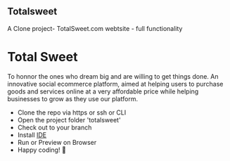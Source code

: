 ## Totalsweet
A Clone project- TotalSweet.com webtsite - full functionality


# Total Sweet
To honnor the ones who dream big and are willing to get things done. An innovative social ecommerce platform, aimed at helping users to purchase goods and services online at a very affordable price while helping businesses to grow as they use our platform. 

- Clone the repo via https or ssh or CLI
- Open the project folder 'totalsweet'
- Check out to your branch
- Install [IDE](https://www.sublimetext.com/)
- Run or Preview on Browser
- Happy coding! 🤭

